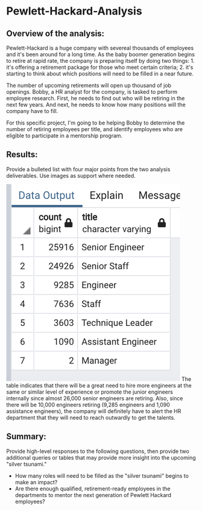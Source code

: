 # Pewlett-Hackard-Analysis

## Overview of the analysis: 
Pewlett-Hackard is a huge company with severeal thousands of employees and it's been around for a long time. As the baby boomer generation begins to retire at rapid rate, the company is preparing itself by doing two things: 1. it's offering a retirement package for those who meet certain criteria; 2. it's starting to think about which positions will need to be filled in a near future. 

The number of upcoming retirements will open up thousand of job openings. Bobby, a HR analyst for the company, is tasked to perform employee research. First, he needs to find out who will be retiring in the next few years. And next, he needs to know how many positions will the company have to fill. 

For this specific project, I'm going to be helping Bobby to determine the number of retiring employees per title, and identify employees who are eligible to participate in a mentorship program.

## Results:
Provide a bulleted list with four major points from the two analysis deliverables. Use images as support where needed.

![](Data/retiring_titles.png)
The table indicates that there will be a great need to hire more engineers at the same or similar level of experience or promote the junior engineers internally since almost 26,000 senior engineers are retiring. Also, since there will be 10,000 engineers retiring (9,285 engineers and 1,090 assistance engineers), the company will definitely have to alert the HR department that they will need to reach outwardly to get the talents.

## Summary: 
Provide high-level responses to the following questions, then provide two additional queries or tables that may provide more insight into the upcoming "silver tsunami."
- How many roles will need to be filled as the "silver tsunami" begins to make an impact?
- Are there enough qualified, retirement-ready employees in the departments to mentor the next generation of Pewlett Hackard employees?